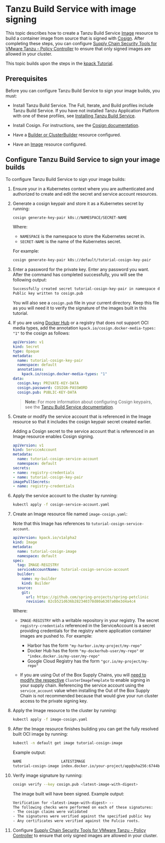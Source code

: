 # Tanzu Build Service with image signing

<!-- where should this page be in the TOC? -->

This topic describes how to create a Tanzu Build Service
[Image](https://docs.vmware.com/en/Tanzu-Build-Service/1.6/vmware-tanzu-build-service/GUID-managing-images.html)
resource to build a container image from source that is signed with
[Cosign](https://github.com/sigstore/cosign).
After completing these steps, you can configure
[Supply Chain Security Tools for VMware Tanzu - Policy Controller](../scst-policy/overview.md)
to ensure that only signed images are allowed in your cluster. <!-- is this an expected goal for users? -->

This topic builds upon the steps in the
[kpack Tutorial](https://github.com/pivotal/kpack/blob/main/docs/tutorial.md).

## <a id="prereqs"></a> Prerequisites

Before you can configure Tanzu Build Service to sign your image builds, you must:

- Install Tanzu Build Service. The Full, Iterate, and Build profiles include Tanzu Build Service.
If you have not installed Tanzu Application Platform with one of these profiles,
see [Installing Tanzu Build Service](install-tbs.md).

- Install Cosign. For instructions, see the [Cosign documentation](https://docs.sigstore.dev/cosign/installation/).

- Have a [Builder or ClusterBuilder](https://docs.vmware.com/en/Tanzu-Build-Service/1.6/vmware-tanzu-build-service/GUID-managing-builders.html)
resource configured.

- Have an [Image](https://docs.vmware.com/en/Tanzu-Build-Service/1.6/vmware-tanzu-build-service/GUID-managing-images.html)
resource configured.

## <a id="sign-image-builds"></a> Configure Tanzu Build Service to sign your image builds

To configure Tanzu Build Service to sign your image builds:

1. Ensure your in a Kubernetes context where you are authenticated and authorized to
create and edit the secret and service account resources.

1. Generate a cosign keypair and store it as a Kubernetes secret by running:

    ```bash
    cosign generate-key-pair k8s://NAMESPACE/SECRET-NAME
    ```

    Where:

    - `NAMESPACE` is the namespace to store the Kubernetes secret in.
    - `SECRET-NAME` is the name of the Kubernetes secret.

    For example:

    ```bash
    cosign generate-key-pair k8s://default/tutorial-cosign-key-pair
    ```

1. Enter a password for the private key. Enter any password you want.
After the command has completed successfully, you will see the following output:

    ```bash
    Successfully created secret tutorial-cosign-key-pair in namespace default
    Public key written to cosign.pub
    ```

    You will also see a `cosign.pub` file in your current directory.
    Keep this file as you will need it to verify the signature of the images built in this tutorial.

1. If you are using [Docker Hub](https://hub.docker.com/) or a registry that does not support OCI
media types, add the annotation `kpack.io/cosign.docker-media-types: "1"` to the cosign as follows:

    ```yaml
    apiVersion: v1
    kind: Secret
    type: Opaque
    metadata:
      name: tutorial-cosign-key-pair
      namespace: default
      annotations:
        kpack.io/cosign.docker-media-types: "1"
    data:
      cosign.key: PRIVATE-KEY-DATA
      cosign.password: COSIGN-PASSWORD
      cosign.pub: PUBLIC-KEY-DATA
    ```

    >**Note:** For more information about configuring Cosign keypairs, see the
    >[Tanzu Build Service documentation](https://docs.vmware.com/en/Tanzu-Build-Service/1.6/vmware-tanzu-build-service/GUID-managing-images.html#image-signing-with-cosign).

1. Create or modify the service account that is referenced in the Image resource
so that it includes the cosign keypair secret created earlier.

    Adding a Cosign secret to the service account that is referenced in an Image resource enables Cosign signing.

    ```yaml
    apiVersion: v1
    kind: ServiceAccount
    metadata:
      name: tutorial-cosign-service-account
      namespace: default
    secrets:
    - name: registry-credentials
    - name: tutorial-cosign-key-pair
    imagePullSecrets:
    - name: registry-credentials
    ```

1. Apply the service account to the cluster by running:

    ```bash
    kubectl apply -f cosign-service-account.yaml
    ```

1. Create an Image resource file named `image-cosign.yaml`:

    Note that this Image has references to `tutorial-cosign-service-account`.

    ```yaml
    apiVersion: kpack.io/v1alpha2
    kind: Image
    metadata:
      name: tutorial-cosign-image
      namespace: default
    spec:
      tag: IMAGE-REGISTRY
      serviceAccountName: tutorial-cosign-service-account
      builder:
        name: my-builder
        kind: Builder
      source:
        git:
          url: https://github.com/spring-projects/spring-petclinic
          revision: 82cb521d636b282340378d80a6307a08e3d4a4c4
    ```
    <!-- get a list of all placeholders in this snippet -->

    Where:

    - `IMAGE-REGISTRY` with a writable repository in your registry.
    The secret `registry-credentials` referenced in the ServiceAccount is a secret providing credentials
    for the registry where application container images are pushed to. For example:
      - Harbor has the form `"my-harbor.io/my-project/my-repo"`
      - Docker Hub has the form `"my-dockerhub-user/my-repo"` or `"index.docker.io/my-user/my-repo"`
      - Google Cloud Registry has the form `"gcr.io/my-project/my-repo"`

    - If you are using Out of the Box Supply Chains, you will [need to modify the respective](../scc/authoring-supply-chains.md) `ClusterImageTemplate` to enable signing in your supply chain.
    Referencing the service account using the `service_account` value when installing the
    Out of the Box Supply Chain is not recommended<!-- |VMware discourages| is preferred for closed source. |Cloud Foundry discourages| for open source. --> because that would<!-- Re-phrase for present tense if possible. --> give your run cluster access
    to the private signing key.

1. Apply the Image resource to the cluster by running:

    ```bash
    kubectl apply -f image-cosign.yaml
    ```

1. After the Image resource finishes building you can get the fully resolved built OCI image by running:

    ```bash
    kubectl -n default get image tutorial-cosign-image
    ```

    Example output:

    ```bash
    NAME                  LATESTIMAGE                                        READY
    tutorial-cosign-image index.docker.io/your-project/app@sha256:6744b...   True
    ```

1. Verify image signature by running:

    ```bash
    cosign verify --key cosign.pub <latest-image-with-digest>
    ```

    <!-- is <latest-image-with-digest> a placeholder? -->
    The image built will have been signed. Example output:

    ```bash
    Verification for <latest-image-with-digest> --
    The following checks were performed on each of these signatures:
    - The cosign claims were validated
    - The signatures were verified against the specified public key
    - Any certificates were verified against the Fulcio roots.
    ```

1. Configure [Supply Chain Security Tools for VMware Tanzu - Policy Controller](../scst-policy/overview.md)
to ensure that only signed images are allowed in your cluster.
